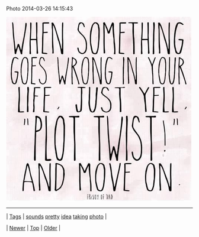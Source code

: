 <!--
title: Photo 2014-03-26 14
date: 2020-06-28T15:27:00.277Z
tags: sounds, pretty, idea, taking, photo
-->


Photo 2014-03-26 14:15:43

![](80777953506-0.jpg)

<!--BOTTOM-POST-NAVIGATION-->
---

| [Tags](tags.md) | [sounds](tag-sounds.md) [pretty](tag-pretty.md) [idea](tag-idea.md) [taking](tag-taking.md) [photo](tag-photo.md) |

| [Newer](80777577427.md) | [Top](index.md) | [Older](80778791695.md) |